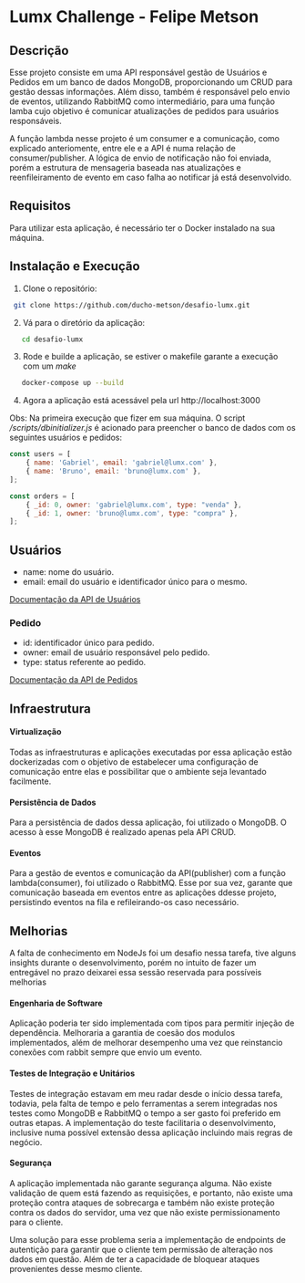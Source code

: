# Lumx Challenge - Felipe Metson

## Descrição 

Esse projeto consiste em uma API responsável gestão de Usuários e Pedidos em um banco de dados MongoDB, proporcionando um CRUD para gestão dessas informações. Além disso, também é responsável pelo envio de eventos, utilizando RabbitMQ como intermediário, para uma função lamba cujo objetivo é comunicar atualizações de pedidos para usuários responsáveis.

A função lambda nesse projeto é um consumer e a comunicação, como explicado anteriomente, entre ele e a API é numa relação de consumer/publisher. A lógica de envio de notificação não foi enviada, porém a estrutura de mensageria baseada nas atualizações e reenfileiramento de evento em caso falha ao notificar já está desenvolvido.

## Requisitos

Para utilizar esta aplicação, é necessário ter o Docker instalado na sua máquina.

## Instalação e Execução

1. Clone o repositório:
```bash
 git clone https://github.com/ducho-metson/desafio-lumx.git
```
2. Vá para o diretório da aplicação:
```bash
   cd desafio-lumx
```
3. Rode e builde a aplicação, se estiver o makefile garante a execução com um _make_
```bash
   docker-compose up --build
```

4. Agora a aplicação está acessável pela url http://localhost:3000

Obs: Na primeira execução que fizer em sua máquina. O script _/scripts/dbinitializer.js_ é acionado para preencher o banco de dados com os seguintes usuários e pedidos:

```js
const users = [
    { name: 'Gabriel', email: 'gabriel@lumx.com' },
    { name: 'Bruno', email: 'bruno@lumx.com' },
];

const orders = [
    { _id: 0, owner: 'gabriel@lumx.com', type: "venda" },
    { _id: 1, owner: 'bruno@lumx.com', type: "compra" },
];
```

## Usuários

* name: nome do usuário.
* email: email do usuário e identificador único para o mesmo. 

[Documentação da API de Usuários](./doc/user.swagger.yaml)

### Pedido

* id: identificador único para pedido.
* owner: email de usuário responsável pelo pedido.
* type: status referente ao pedido.

[Documentação da API de Pedidos](./doc/order.swagger.yaml)


## Infraestrutura

#### Virtualização

Todas as infraestruturas e aplicações executadas por essa aplicação estão dockerizadas com o objetivo de estabelecer uma configuração de comunicação entre elas e possibilitar que o ambiente seja levantado facilmente.

#### Persistência de Dados

Para a persistência de dados dessa aplicação, foi utilizado o MongoDB. O acesso à esse MongoDB é realizado apenas pela API CRUD.


#### Eventos

Para a gestão de eventos e comunicação da API(publisher) com a função lambda(consumer), foi utilizado o RabbitMQ. Esse por sua vez, garante que comunicação baseada em eventos entre as aplicações ddesse projeto, persistindo eventos na fila e refileirando-os caso necessário.

## Melhorias 

A falta de conhecimento em NodeJs foi um desafio nessa tarefa, tive alguns insights durante o desenvolvimento, porém no intuito de fazer um entregável no prazo deixarei essa sessão reservada para possíveis melhorias

#### Engenharia de Software

Aplicação poderia ter sido implementada com tipos para permitir injeção de dependência. Melhoraria a garantia de coesão dos modulos implementados, além de melhorar desempenho uma vez que reinstancio conexões com rabbit sempre que envio um evento. 

#### Testes de Integração e Unitários

Testes de integração estavam em meu radar desde o início dessa tarefa, todavia, pela falta de tempo e pelo ferramentas a serem integradas nos testes como MongoDB e RabbitMQ o tempo a ser gasto foi preferido em outras etapas. A implementação do teste facilitaria o desenvolvimento, inclusive numa possível extensão dessa aplicação incluindo mais regras de negócio.

#### Segurança

A aplicação implementada não garante segurança alguma. Não existe validação de quem está fazendo as requisições, e portanto, não existe uma proteção contra ataques de sobrecarga e também não existe proteção contra os dados do servidor, uma vez que não existe permissionamento para o cliente.

Uma solução para esse problema seria a implementação de endpoints de autentição para garantir que o cliente tem permissão de alteração nos dados em questão. Além de ter a capacidade de bloquear ataques provenientes desse mesmo cliente.